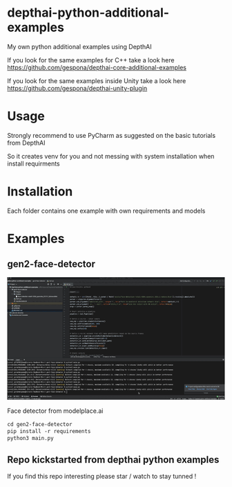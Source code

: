 # depthai-python-additional-examples
My own python additional examples using DepthAI

If you look for the same examples for C++ take a look here https://github.com/gespona/depthai-core-additional-examples

If you look for the same examples inside Unity take a look here https://github.com/gespona/depthai-unity-plugin

# Usage

Strongly recommend to use PyCharm as suggested on the basic tutorials from DepthAI

So it creates venv for you and not messing with system installation when install requirments

# Installation

Each folder contains one example with own requirements and models

# Examples

## gen2-face-detector

![Demo](gen2-face-detector/images/depthai-python-face-detector.gif)

Face detector from modelplace.ai

```
cd gen2-face-detector
pip install -r requirements
python3 main.py 
```

## Repo kickstarted from depthai python examples

If you find this repo interesting please star / watch to stay tunned !
